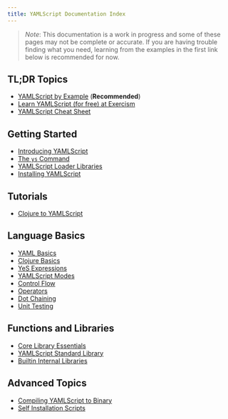 ```yaml
---
title: YAMLScript Documentation Index
---
```


> *Note*: This documentation is a work in progress and some of these pages may
> not be complete or accurate.
> If you are having trouble finding what you need, learning from the examples in
> the first link below is recommended for now.


## TL;DR Topics

* [YAMLScript by Example](/doc/examples) (**Recommended**)
* [Learn YAMLScript (for free) at Exercism](
  https://exercism.org/tracks/yamlscript)
* [YAMLScript Cheat Sheet](/doc/cheat)


## Getting Started

<!--
* [Learn YAMLScript in 15 Minutes](/doc/learn)
-->

* [Introducing YAMLScript](/doc/intro)
* [The `ys` Command](/doc/ys)
* [YAMLScript Loader Libraries](/doc/loaders)
* [Installing YAMLScript](/doc/install)


## Tutorials

* [Clojure to YAMLScript](/doc/clj-to-ys)


## Language Basics

* [YAML Basics](/doc/yaml)
* [Clojure Basics](/doc/clojure)
* [YeS Expressions](/doc/yes)
* [YAMLScript Modes](/doc/modes)
* [Control Flow](/doc/control)
* [Operators](/doc/operators)
* [Dot Chaining](/doc/chain)
* [Unit Testing](/doc/ys-taptest)

<!--
* [Syntax Overview](/doc/syntax) - under construction
* [Variables and Functions](/doc/define)
* [Common Functions](/doc/common) - coming soon
* [Data Referencing](/doc/referencing) - coming soon
-->


## Functions and Libraries

* [Core Library Essentials](/doc/core)
* [YAMLScript Standard Library](/doc/ys-std)
* [Builtin Internal Libraries](/doc/ys-libs)

<!--
* [Using External Libraries](/doc/ext-libs) - coming soon
-->


## Advanced Topics

* [Compiling YAMLScript to Binary](/doc/binary)
* [Self Installation Scripts](/doc/run-ys)

<!--
* [Multi Doc Files](/doc/multi-doc) - coming soon
* [Macros](/doc/macros)
* [Schemas](/doc/schema)
* [Capabilities](/doc/capability)
-->
